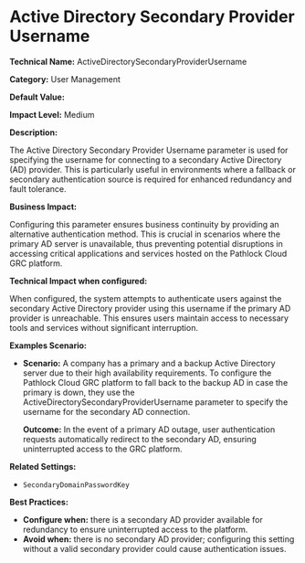 # Active Directory Secondary Provider Username

**Technical Name:** ActiveDirectorySecondaryProviderUsername

**Category:** User Management

**Default Value:**

**Impact Level:** Medium

**Description:**

The Active Directory Secondary Provider Username parameter is used for specifying the username for connecting to a secondary Active Directory (AD) provider. This is particularly useful in environments where a fallback or secondary authentication source is required for enhanced redundancy and fault tolerance.

**Business Impact:**

Configuring this parameter ensures business continuity by providing an alternative authentication method. This is crucial in scenarios where the primary AD server is unavailable, thus preventing potential disruptions in accessing critical applications and services hosted on the Pathlock Cloud GRC platform.

**Technical Impact when configured:**

When configured, the system attempts to authenticate users against the secondary Active Directory provider using this username if the primary AD provider is unreachable. This ensures users maintain access to necessary tools and services without significant interruption.

**Examples Scenario:**

- **Scenario:** A company has a primary and a backup Active Directory server due to their high availability requirements. To configure the Pathlock Cloud GRC platform to fall back to the backup AD in case the primary is down, they use the ActiveDirectorySecondaryProviderUsername parameter to specify the username for the secondary AD connection.
  
  **Outcome:** In the event of a primary AD outage, user authentication requests automatically redirect to the secondary AD, ensuring uninterrupted access to the GRC platform.

**Related Settings:**

- `SecondaryDomainPasswordKey`

**Best Practices:** 
- **Configure when:** there is a secondary AD provider available for redundancy to ensure uninterrupted access to the platform.
- **Avoid when:** there is no secondary AD provider; configuring this setting without a valid secondary provider could cause authentication issues.
